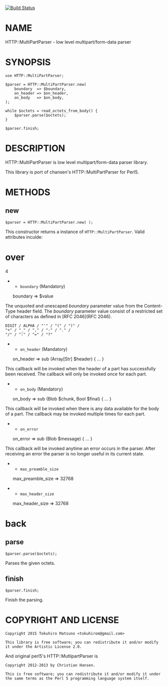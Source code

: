 [![Build Status](https://travis-ci.org/tokuhirom/p6-HTTP-MultiPartParser.svg?branch=master)](https://travis-ci.org/tokuhirom/p6-HTTP-MultiPartParser)

NAME
====

HTTP::MultiPartParser - low level multipart/form-data parser

SYNOPSIS
========

    use HTTP::MultiPartParser;

    $parser = HTTP::MultiPartParser.new(
        boundary  => $boundary,
        on_header => $on_header,
        on_body   => $on_body,
    );

    while $octets = read_octets_from_body() {
        $parser.parse($octets);
    }

    $parser.finish;

DESCRIPTION
===========

HTTP::MultiPartParser is low level multipart/form-data parser library.

This library is port of chansen's HTTP::MultiPartParser for Perl5.

METHODS
=======

new
---

    $parser = HTTP::MultiPartParser.new( );

This constructor returns a instance of `HTTP::MultiPartParser`. Valid  attributes inculde:

over
====

4

  * * `boundary` (Mandatory)

    boundary => $value

The unquoted and unescaped *boundary* parameter value from the Content-Type  header field. The *boundary* parameter value consist of a restricted set of  characters as defined in [RFC 2046](RFC 2046).

    DIGIT / ALPHA / "'" / "(" / ")" /
    "+" / "_" / "," / "-" / "." /
    "/" / ":" / "=" / "?"

  * * `on_header` (Mandatory)

    on_header => sub (Array[Str] $header) { ... }

This callback will be invoked when the header of a part has successfully been  received. The callback will only be invoked once for each part.

  * * `on_body` (Mandatory)

    on_body => sub (Blob $chunk, Bool $final) { ... }

This callback will be invoked when there is any data available for the body  of a part. The callback may be invoked multiple times for each part.

  * * `on_error`

    on_error => sub (Blob $message) { ... }

This callback will be invoked anytime an error occurs in the parser. After receiving an error the parser is no longer useful in its current state.

  * * `max_preamble_size`

    max_preamble_size => 32768

  * * `max_header_size`

    max_header_size => 32768

back
====



parse
-----

    $parser.parse($octets);

Parses the given octets.

finish
------

    $parser.finish;

Finish the parsing.

COPYRIGHT AND LICENSE
=====================

    Copyright 2015 Tokuhiro Matsuno <tokuhirom@gmail.com>

    This library is free software; you can redistribute it and/or modify it under the Artistic License 2.0.

And original perl5's HTTP::MutlipartParser is

    Copyright 2012-2013 by Christian Hansen.

    This is free software; you can redistribute it and/or modify it under the same terms as the Perl 5 programming language system itself.

